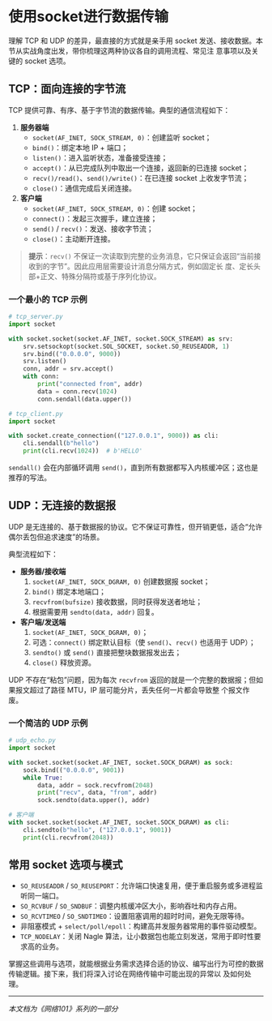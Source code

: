 # 使用socket进行数据传输

理解 TCP 和 UDP 的差异，最直接的方式就是亲手用 socket 发送、接收数据。本节从实战角度出发，带你梳理这两种协议各自的调用流程、常见注
意事项以及关键的 socket 选项。

## TCP：面向连接的字节流

TCP 提供可靠、有序、基于字节流的数据传输。典型的通信流程如下：

1. **服务器端**
   - `socket(AF_INET, SOCK_STREAM, 0)`：创建监听 socket；
   - `bind()`：绑定本地 IP + 端口；
   - `listen()`：进入监听状态，准备接受连接；
   - `accept()`：从已完成队列中取出一个连接，返回新的已连接 socket；
   - `recv()/read()`、`send()/write()`：在已连接 socket 上收发字节流；
   - `close()`：通信完成后关闭连接。
2. **客户端**
   - `socket(AF_INET, SOCK_STREAM, 0)`：创建 socket；
   - `connect()`：发起三次握手，建立连接；
   - `send()` / `recv()`：发送、接收字节流；
   - `close()`：主动断开连接。

> **提示**：`recv()` 不保证一次读取到完整的业务消息，它只保证会返回“当前接收到的字节”。因此应用层需要设计消息分隔方式，例如固定长
度、定长头部+正文、特殊分隔符或基于序列化协议。

### 一个最小的 TCP 示例

```python
# tcp_server.py
import socket

with socket.socket(socket.AF_INET, socket.SOCK_STREAM) as srv:
    srv.setsockopt(socket.SOL_SOCKET, socket.SO_REUSEADDR, 1)
    srv.bind(("0.0.0.0", 9000))
    srv.listen()
    conn, addr = srv.accept()
    with conn:
        print("connected from", addr)
        data = conn.recv(1024)
        conn.sendall(data.upper())

# tcp_client.py
import socket

with socket.create_connection(("127.0.0.1", 9000)) as cli:
    cli.sendall(b"hello")
    print(cli.recv(1024))  # b'HELLO'
```

`sendall()` 会在内部循环调用 `send()`，直到所有数据都写入内核缓冲区；这也是推荐的写法。

## UDP：无连接的数据报

UDP 是无连接的、基于数据报的协议。它不保证可靠性，但开销更低，适合“允许偶尔丢包但追求速度”的场景。

典型流程如下：

- **服务器/接收端**
  1. `socket(AF_INET, SOCK_DGRAM, 0)` 创建数据报 socket；
  2. `bind()` 绑定本地端口；
  3. `recvfrom(bufsize)` 接收数据，同时获得发送者地址；
  4. 根据需要用 `sendto(data, addr)` 回复。
- **客户端/发送端**
  1. `socket(AF_INET, SOCK_DGRAM, 0)`；
  2. 可选：`connect()` 绑定默认目标（使 `send()`、`recv()` 也适用于 UDP）；
  3. `sendto()` 或 `send()` 直接把整块数据报发出去；
  4. `close()` 释放资源。

UDP 不存在“粘包”问题，因为每次 `recvfrom` 返回的就是一个完整的数据报；但如果报文超过了路径 MTU，IP 层可能分片，丢失任何一片都会导致整
个报文作废。

### 一个简洁的 UDP 示例

```python
# udp_echo.py
import socket

with socket.socket(socket.AF_INET, socket.SOCK_DGRAM) as sock:
    sock.bind(("0.0.0.0", 9001))
    while True:
        data, addr = sock.recvfrom(2048)
        print("recv", data, "from", addr)
        sock.sendto(data.upper(), addr)

# 客户端
with socket.socket(socket.AF_INET, socket.SOCK_DGRAM) as cli:
    cli.sendto(b"hello", ("127.0.0.1", 9001))
    print(cli.recvfrom(2048))
```

## 常用 socket 选项与模式

- `SO_REUSEADDR` / `SO_REUSEPORT`：允许端口快速复用，便于重启服务或多进程监听同一端口。
- `SO_RCVBUF` / `SO_SNDBUF`：调整内核缓冲区大小，影响吞吐和内存占用。
- `SO_RCVTIMEO` / `SO_SNDTIMEO`：设置阻塞调用的超时时间，避免无限等待。
- 非阻塞模式 + `select/poll/epoll`：构建高并发服务器常用的事件驱动模型。
- `TCP_NODELAY`：关闭 Nagle 算法，让小数据包也能立刻发送，常用于即时性要求高的业务。

掌握这些调用与选项，就能根据业务需求选择合适的协议、编写出行为可控的数据传输逻辑。接下来，我们将深入讨论在网络传输中可能出现的异常以
及如何处理。

---

*本文档为《网络101》系列的一部分*
